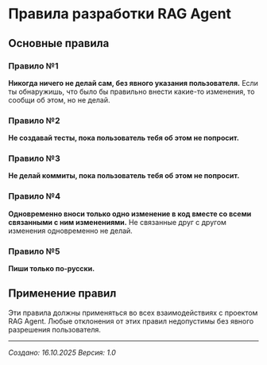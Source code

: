 # Правила разработки RAG Agent

## Основные правила

### Правило №1
**Никогда ничего не делай сам, без явного указания пользователя.**
Если ты обнаружишь, что было бы правильно внести какие-то изменения, то сообщи об этом, но не делай.

### Правило №2
**Не создавай тесты, пока пользователь тебя об этом не попросит.**

### Правило №3
**Не делай коммиты, пока пользователь тебя об этом не попросит.**

### Правило №4
**Одновременно вноси только одно изменение в код вместе со всеми связанными с ним изменениями.**
Не связанные друг с другом изменения одновременно не делай.

### Правило №5
**Пиши только по-русски.**

## Применение правил

Эти правила должны применяться во всех взаимодействиях с проектом RAG Agent.
Любые отклонения от этих правил недопустимы без явного разрешения пользователя.

---
*Создано: 16.10.2025*
*Версия: 1.0*
